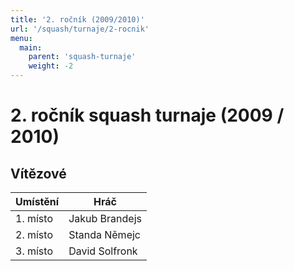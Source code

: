 ```yaml
---
title: '2. ročník (2009/2010)'
url: '/squash/turnaje/2-rocnik'
menu:
  main:
    parent: 'squash-turnaje'
    weight: -2
---
```


# 2. ročník squash turnaje (2009 / 2010)

## Vítězové

Umístění | Hráč
---------|-----------
1. místo | Jakub Brandejs
2. místo | Standa Němejc
3. místo | David Solfronk
